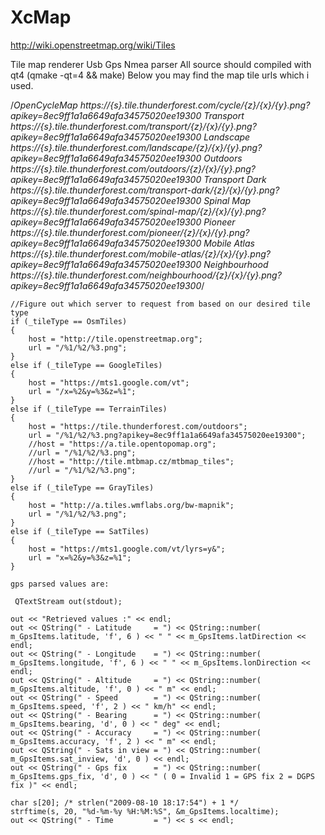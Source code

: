# XcMap
http://wiki.openstreetmap.org/wiki/Tiles

Tile map renderer Usb Gps Nmea parser
All source should compiled with qt4 (qmake -qt=4 && make)
Below you may find the map tile urls which i used.

 /*OpenCycleMap
    https://{s}.tile.thunderforest.com/cycle/{z}/{x}/{y}.png?apikey=8ec9ff1a1a6649afa34575020ee19300
    Transport
    https://{s}.tile.thunderforest.com/transport/{z}/{x}/{y}.png?apikey=8ec9ff1a1a6649afa34575020ee19300
    Landscape
    https://{s}.tile.thunderforest.com/landscape/{z}/{x}/{y}.png?apikey=8ec9ff1a1a6649afa34575020ee19300
    Outdoors
    https://{s}.tile.thunderforest.com/outdoors/{z}/{x}/{y}.png?apikey=8ec9ff1a1a6649afa34575020ee19300
    Transport Dark
    https://{s}.tile.thunderforest.com/transport-dark/{z}/{x}/{y}.png?apikey=8ec9ff1a1a6649afa34575020ee19300
    Spinal Map
    https://{s}.tile.thunderforest.com/spinal-map/{z}/{x}/{y}.png?apikey=8ec9ff1a1a6649afa34575020ee19300
    Pioneer
    https://{s}.tile.thunderforest.com/pioneer/{z}/{x}/{y}.png?apikey=8ec9ff1a1a6649afa34575020ee19300
    Mobile Atlas
    https://{s}.tile.thunderforest.com/mobile-atlas/{z}/{x}/{y}.png?apikey=8ec9ff1a1a6649afa34575020ee19300
    Neighbourhood
    https://{s}.tile.thunderforest.com/neighbourhood/{z}/{x}/{y}.png?apikey=8ec9ff1a1a6649afa34575020ee19300*/

    //Figure out which server to request from based on our desired tile type
    if (_tileType == OsmTiles)
    {
        host = "http://tile.openstreetmap.org";
        url = "/%1/%2/%3.png";
    }
    else if (_tileType == GoogleTiles)
    {
        host = "https://mts1.google.com/vt";
        url = "/x=%2&y=%3&z=%1";
    }
    else if (_tileType == TerrainTiles)
    {
        host = "https://tile.thunderforest.com/outdoors";
        url = "/%1/%2/%3.png?apikey=8ec9ff1a1a6649afa34575020ee19300";
        //host = "https://a.tile.opentopomap.org";
        //url = "/%1/%2/%3.png";
        //host = "http://tile.mtbmap.cz/mtbmap_tiles";
        //url = "/%1/%2/%3.png";
    }
    else if (_tileType == GrayTiles)
    {
        host = "http://a.tiles.wmflabs.org/bw-mapnik";
        url = "/%1/%2/%3.png";
    }
    else if (_tileType == SatTiles)
    {
        host = "https://mts1.google.com/vt/lyrs=y&";
        url = "x=%2&y=%3&z=%1";
    }
    
    gps parsed values are:
    
     QTextStream out(stdout);

    out << "Retrieved values :" << endl;
    out << QString(" - Latitude     = ") << QString::number( m_GpsItems.latitude, 'f', 6 ) << " " << m_GpsItems.latDirection << endl;
    out << QString(" - Longitude    = ") << QString::number( m_GpsItems.longitude, 'f', 6 ) << " " << m_GpsItems.lonDirection << endl;
    out << QString(" - Altitude     = ") << QString::number( m_GpsItems.altitude, 'f', 0 ) << " m" << endl;
    out << QString(" - Speed        = ") << QString::number( m_GpsItems.speed, 'f', 2 ) << " km/h" << endl;
    out << QString(" - Bearing      = ") << QString::number( m_GpsItems.bearing, 'd', 0 ) << " deg" << endl;
    out << QString(" - Accuracy     = ") << QString::number( m_GpsItems.accuracy, 'f', 2 ) << " m" << endl;
    out << QString(" - Sats in view = ") << QString::number( m_GpsItems.sat_inview, 'd', 0 ) << endl;
    out << QString(" - Gps fix      = ") << QString::number( m_GpsItems.gps_fix, 'd', 0 ) << " ( 0 = Invalid 1 = GPS fix 2 = DGPS fix )" << endl;

    char s[20]; /* strlen("2009-08-10 18:17:54") + 1 */
    strftime(s, 20, "%d-%m-%y %H:%M:%S", &m_GpsItems.localtime);
    out << QString(" - Time         = ") << s << endl;
